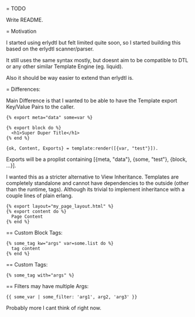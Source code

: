 = TODO

Write README.

= Motivation

I started using erlydtl but felt limited quite soon, so I started building this based
on the erlydtl scanner/parser.

It still uses the same syntax mostly, but doesnt aim to be compatible to DTL or any
other similar Template Engine (eg. liquid).

Also it should be way easier to extend than erlydtl is.

= Differences:

Main Difference is that I wanted to be able to have the 
Template export Key/Value Pairs to the caller.

    {% export meta="data" some=var %}

    {% export block do %}
      <h1>Super Duper Title</h1>
    {% end %}

    {ok, Content, Exports} = template:render([{var, "test"}]).

Exports will be a proplist containing [{meta, "data"}, {some, "test"}, {block, ...}].

I wanted this as a stricter alternative to View Inheritance. Templates are completely standalone
and cannot have dependencies to the outside (other than the runtime, tags). Although its trivial
to implement inheritance with a couple lines of plain erlang.

    {% export layout="my_page_layout.html" %}
    {% export content do %}
      Page Content
    {% end %}

== Custom Block Tags:

    {% some_tag kw="args" var=some.list do %}
      tag content
    {% end %}

== Custom Tags:

    {% some_tag with="args" %}

== Filters may have multiple Args:

    {{ some_var | some_filter: 'arg1', arg2, 'arg3' }}

Probably more I cant think of right now.
